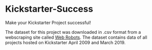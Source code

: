 # Kickstarter-Success
Make your Kickstarter Project successful!


The dataset for this project was downloaded in .csv format from a webscraping site called [Web Robots](https://webrobots.io/kickstarter-datasets/). The dataset contains data of all projects hosted on Kickstarter April 2009 and March 2019.

